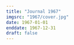 ```yaml
---
title: "Journal 1967"
imgsrc: "1967/cover.jpg"
date: 1967-01-01
enddate: 1967-12-31
draft: false
---
```

